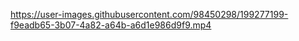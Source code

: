 https://user-images.githubusercontent.com/98450298/199277199-f9eadb65-3b07-4a82-a64b-a6d1e986d9f9.mp4
